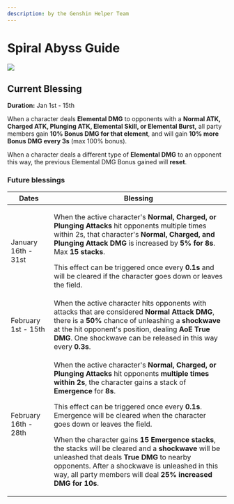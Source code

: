 ```yaml
---
description: by the Genshin Helper Team
---
```


# Spiral Abyss Guide

![](.gitbook/assets/spiral\_abyss\_banner\_no\_text.jpg)

## Current Blessing

**Duration:** Jan 1st - 15th

When a character deals **Elemental DMG** to opponents with a **Normal ATK, Charged ATK, Plunging ATK, Elemental Skill, or Elemental Burst,** all party members gain **10% Bonus DMG for that element**, and will gain **10% more Bonus DMG every 3s** (max 100% bonus).

When a character deals a different type of **Elemental DMG** to an opponent this way, the previous Elemental DMG Bonus gained will **reset**.

### Future blessings

| Dates                | Blessing                                                                                                                                                                                                                                                                                                                                                                                                                                                                                                                                                                                                                                                                                                                 |
| -------------------- | ------------------------------------------------------------------------------------------------------------------------------------------------------------------------------------------------------------------------------------------------------------------------------------------------------------------------------------------------------------------------------------------------------------------------------------------------------------------------------------------------------------------------------------------------------------------------------------------------------------------------------------------------------------------------------------------------------------------------ |
| January 16th - 31st  | <p>When the active character's <strong>Normal, Charged, or Plunging Attacks</strong> hit opponents multiple times within 2s, that character's <strong>Normal, Charged, and Plunging Attack DMG</strong> is increased by <strong>5% for 8s</strong>. Max <strong>15 stacks</strong>.</p><p>This effect can be triggered once every <strong>0.1s</strong> and will be cleared if the character goes down or leaves the field.</p>                                                                                                                                                                                                                                                                                          |
| February 1st - 15th  | When the active character hits opponents with attacks that are considered **Normal Attack DMG**, there is a **50%** chance of unleashing a **shockwave** at the hit opponent's position, dealing **AoE True DMG**. One shockwave can be released in this way every **0.3s**.                                                                                                                                                                                                                                                                                                                                                                                                                                             |
| February 16th - 28th | <p>When the active character's <strong>Normal, Charged, or Plunging Attacks</strong> hit opponents <strong>multiple times within 2s</strong>, the character gains a stack of <strong>Emergence</strong> for <strong>8s</strong>. </p><p>This effect can be triggered once every <strong>0.1s</strong>. Emergence will be cleared when the character goes down or leaves the field. </p><p>When the character gains <strong>15 Emergence stacks</strong>, the stacks will be cleared and a <strong>shockwave</strong> will be unleashed that deals <strong>True DMG</strong> to nearby opponents. After a shockwave is unleashed in this way, all party members will deal <strong>25% increased DMG for 10s</strong>.</p> |
